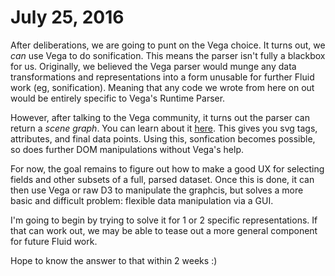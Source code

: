 # July 25, 2016

After deliberations, we are going to punt on the Vega choice. It turns out, we _can_ use Vega to do sonification. This means the parser isn't fully a blackbox for us. Originally, we believed the Vega parser would munge any data transformations and representations into a form unusable for further Fluid work (eg, sonification). Meaning that any code we wrote from here on out would be entirely specific to Vega's Runtime Parser. 

However, after talking to the Vega community, it turns out the parser can return a *scene graph*. You can learn about it [here](https://github.com/vega/vega-scenegraph/). This gives you svg tags, attributes, and final data points. Using this, sonfication becomes possible, so does further DOM manipulations without Vega's help.

For now, the goal remains to figure out how to make a good UX for selecting fields and other subsets of a full, parsed dataset. Once this is done, it can then use Vega or raw D3 to manipulate the graphcis, but solves a more basic and difficult problem: flexible data manipulation via a GUI. 

I'm going to begin by trying to solve it for 1 or 2 specific representations. If that can work out, we may be able to tease out a more general component for future Fluid work.

Hope to know the answer to that within 2 weeks :)